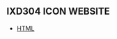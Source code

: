 <h2>IXD304 ICON WEBSITE</h2>

+ [HTML](http://sarahjaneowens.github.io/ixd304-icon-website/index.html)